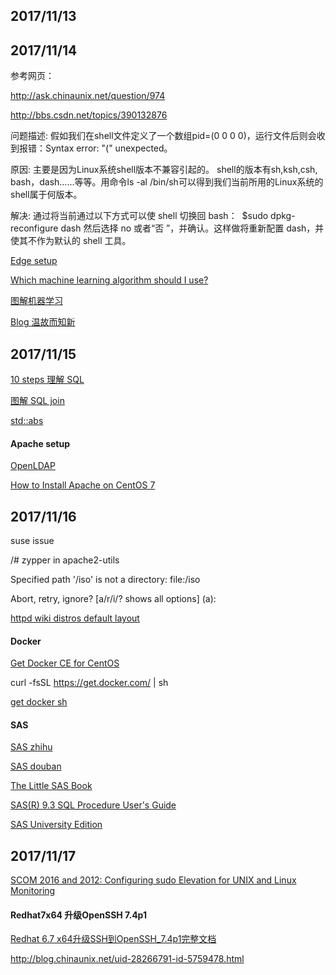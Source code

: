 ## 2017/11/13

## 2017/11/14

参考网页：

http://ask.chinaunix.net/question/974

http://bbs.csdn.net/topics/390132876

问题描述:
假如我们在shell文件定义了一个数组pid=(0 0 0 0)，运行文件后则会收到报错：Syntax error: "(" unexpected。

原因:
主要是因为Linux系统shell版本不兼容引起的。 shell的版本有sh,ksh,csh, bash，dash……等等。用命令ls -al /bin/sh可以得到我们当前所用的Linux系统的shell属于何版本。
     
解决:
通过将当前通过以下方式可以使 shell 切换回 bash：
 $sudo dpkg-reconfigure dash
然后选择 no 或者“否 ”，并确认。这样做将重新配置 dash，并使其不作为默认的 shell 工具。

[Edge setup](https://microsoftedgetips.microsoft.com/zh-cn/?source=updatefirstrunrs3)

[Which machine learning algorithm should I use?](https://blogs.sas.com/content/subconsciousmusings/2017/04/12/machine-learning-algorithm-use/)

[图解机器学习](http://blog.jobbole.com/112779/)

[Blog 温故而知新](http://blog.jobbole.com/112161/)

## 2017/11/15

[10 steps 理解 SQL](http://blog.jobbole.com/55086/)

[图解 SQL join](http://blog.jobbole.com/40443/)

[std::abs](http://www.cplusplus.com/reference/cmath/abs/)

#### Apache setup

[OpenLDAP](http://www.openldap.org/)

[How to Install Apache on CentOS 7](https://www.liquidweb.com/kb/how-to-install-apache-on-centos-7/)

## 2017/11/16

suse issue

/# zypper in apache2-utils

Specified path '/iso' is not a directory: file:/iso

Abort, retry, ignore? [a/r/i/? shows all options] (a):  

[httpd wiki distros default layout](https://wiki.apache.org/httpd/DistrosDefaultLayout)

#### Docker

[Get Docker CE for CentOS](https://docs.docker.com/engine/installation/linux/docker-ce/centos/)

curl -fsSL https://get.docker.com/ | sh

[get docker sh](https://get.docker.com/)

#### SAS

[SAS zhihu](https://www.zhihu.com/question/28303405)

[SAS douban](https://www.douban.com/note/260179263/)

[The Little SAS Book](https://book.douban.com/subject/19993871/)

[SAS(R) 9.3 SQL Procedure User's Guide](http://support.sas.com/documentation/cdl/en/sqlproc/63043/HTML/default/viewer.htm#titlepage.htm)

[SAS University Edition](https://www.sas.com/en_us/software/university-edition/download-software.html)

## 2017/11/17

[SCOM 2016 and 2012: Configuring sudo Elevation for UNIX and Linux Monitoring](https://social.technet.microsoft.com/wiki/contents/articles/7375.scom-2016-and-2012-configuring-sudo-elevation-for-unix-and-linux-monitoring.aspx)

#### Redhat7x64 升级OpenSSH 7.4p1
[Redhat 6.7 x64升级SSH到OpenSSH_7.4p1完整文档](http://www.51geeks.com/?p=977)

http://blog.chinaunix.net/uid-28266791-id-5759478.html

